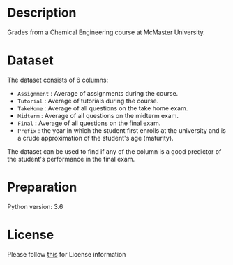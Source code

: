 # Description
Grades from a Chemical Engineering course at McMaster University.

# Dataset
The dataset consists of 6 columns:
- `Assignment` : Average of assignments during the course. 
- `Tutorial` : Average of tutorials during the course. 
- `TakeHome` : Average of all questions on the take home exam.
- `Midterm` : Average of all questions on the midterm exam.  
- `Final` : Average of all questions on the final exam.
- `Prefix` : the year in which the student first enrolls at the university and is a crude approximation of the student's age (maturity).


The dataset can be used to find if any of the column is a good predictor of the student's performance in the final exam. 

# Preparation
Python version: 3.6 


# License
Please follow [this]("https://creativecommons.org/licenses/by-sa/4.0/") for License information